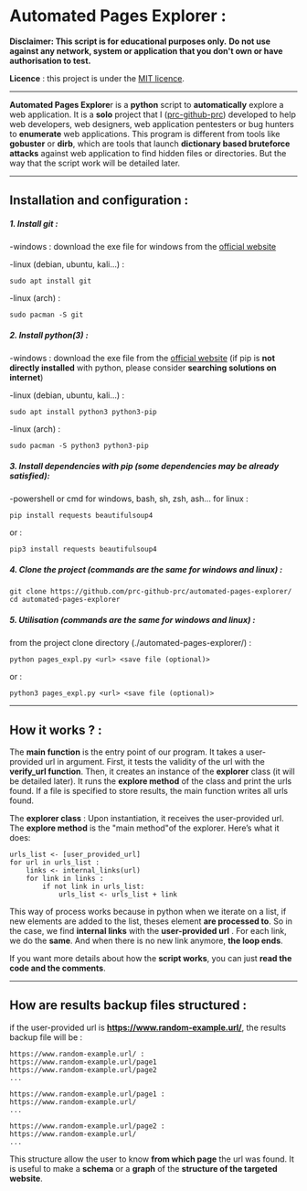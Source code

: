# Automated Pages Explorer :

**Disclaimer: This script is for educational purposes only.**
**Do not use against any network, system or application that you don't own or have authorisation to test.**

**Licence** : this project is under the [MIT licence](https://mit-license.org/).
************************************

**Automated Pages Explore**r is a **python** script to **automatically** explore a web application.
It is a **solo** project that I ([prc-github-prc](https://github.com/prc-github-prc)) developed to help web developers, web designers, web application pentesters or bug hunters to **enumerate** web applications. This program is different from tools like **gobuster** or **dirb**, which are tools that launch **dictionary based bruteforce attacks** against web application to find hidden files or directories. But the way that the script work will be detailed later.

**********
## Installation and configuration :

##### 1. Install git :
-windows : download the exe file for windows from the [official website](https://git-scm.com/download/win)

-linux (debian, ubuntu, kali...) : 
```
sudo apt install git
```
-linux (arch) : 
```
sudo pacman -S git
```

##### 2. Install python(3) :
-windows : download the exe file from the [official website](https://www.python.org/downloads/) (if pip is **not directly installed** with python, please consider **searching solutions on internet**)

-linux (debian, ubuntu, kali...) : 
```
sudo apt install python3 python3-pip
```
-linux (arch) : 
```
sudo pacman -S python3 python3-pip
```

##### 3. Install dependencies with pip (some dependencies may be already satisfied):

-powershell or cmd for windows, bash, sh, zsh, ash... for linux : 
```
pip install requests beautifulsoup4
```
or :
```
pip3 install requests beautifulsoup4
```

##### 4. Clone the project (commands are the same for windows and linux) :
```
git clone https://github.com/prc-github-prc/automated-pages-explorer/
cd automated-pages-explorer
```

##### 5. Utilisation (commands are the same for windows and linux) : 
from the project clone directory (./automated-pages-explorer/) :
```
python pages_expl.py <url> <save file (optional)>
```
or :
```
python3 pages_expl.py <url> <save file (optional)>
```

***************
## How it works ? :

The **main function** is the entry point of our program. It takes a user-provided url in argument. First, it tests the validity of the url with the **verify_url function**. Then, it creates an instance of the **explorer** class (it will be detailed later). It runs the **explore method** of the class and print the urls found. If a file is specified to store results, the main function writes all urls found.

The **explorer class** : Upon instantiation, it receives the user-provided url. The **explore method** is the "main method"of the explorer. Here’s what it does: 
```
urls_list <- [user_provided_url]
for url in urls_list :
	links <- internal_links(url)
	for link in links :
		if not link in urls_list:
			urls_list <- urls_list + link
```

This way of process works because in python when we iterate on a list, if new elements are added to the list, theses element **are processed to**. So in the case, we find **internal links** with the **user-provided url** . For each link, we do the **same**. And when there is no new link anymore, **the loop ends**.

If you want more details about how the **script works**, you can just **read the code and the comments**.

*******************

## How are results backup files structured :

if the user-provided url is **https://www.random-example.url/**, the results backup file will be :
```
https://www.random-example.url/ :
https://www.random-example.url/page1
https://www.random-example.url/page2
...

https://www.random-example.url/page1 :
https://www.random-example.url/
...

https://www.random-example.url/page2 :
https://www.random-example.url/
...

```
This structure allow the user to know **from which page** the url was found. It is useful to make a **schema** or a **graph** of the **structure of the targeted website**.

